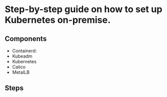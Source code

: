 # Step-by-step guide on how to set up Kubernetes on-premise.

## Components

- Containerd: 
- Kubeadm
- Kubernetes
- Calico
- MetalLB

## Steps

